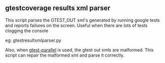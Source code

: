 ## gtestcoverage results xml parser
This script parses the GTEST_OUT xml's generated by running google tests and reports failures on the screen. 
Useful when there are lots of tests clogging the console

eg: gtestresultxmlparser.py <gtestxmlPath> <outputfileFullPath>

Also, when [gtest-parallel](https://github.com/google/gtest-parallel) is used, the gtest out xmls are malformed.
This script can repair the malformed xml and parse it correctly.
